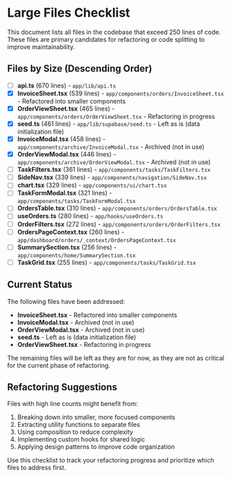 # Large Files Checklist

This document lists all files in the codebase that exceed 250 lines of code. These files are primary candidates for refactoring or code splitting to improve maintainability.

## Files by Size (Descending Order)

- [ ] **api.ts** (670 lines) - `app/lib/api.ts`
- [x] **InvoiceSheet.tsx** (539 lines) - `app/components/orders/InvoiceSheet.tsx` - Refactored into smaller components
- [x] **OrderViewSheet.tsx** (465 lines) - `app/components/orders/OrderViewSheet.tsx` - Refactoring in progress
- [x] **seed.ts** (461 lines) - `app/lib/supabase/seed.ts` - Left as is (data initialization file)
- [x] **InvoiceModal.tsx** (458 lines) - `app/components/archive/InvoiceModal.tsx` - Archived (not in use)
- [x] **OrderViewModal.tsx** (446 lines) - `app/components/archive/OrderViewModal.tsx` - Archived (not in use)
- [ ] **TaskFilters.tsx** (361 lines) - `app/components/tasks/TaskFilters.tsx`
- [ ] **SideNav.tsx** (339 lines) - `app/components/navigation/SideNav.tsx`
- [ ] **chart.tsx** (329 lines) - `app/components/ui/chart.tsx`
- [ ] **TaskFormModal.tsx** (321 lines) - `app/components/tasks/TaskFormModal.tsx`
- [ ] **OrdersTable.tsx** (310 lines) - `app/components/orders/OrdersTable.tsx`
- [ ] **useOrders.ts** (280 lines) - `app/hooks/useOrders.ts`
- [ ] **OrderFilters.tsx** (272 lines) - `app/components/orders/OrderFilters.tsx`
- [ ] **OrdersPageContext.tsx** (260 lines) - `app/dashboard/orders/_context/OrdersPageContext.tsx`
- [ ] **SummarySection.tsx** (256 lines) - `app/components/home/SummarySection.tsx`
- [ ] **TaskGrid.tsx** (255 lines) - `app/components/tasks/TaskGrid.tsx`

## Current Status

The following files have been addressed:
- **InvoiceSheet.tsx** - Refactored into smaller components
- **InvoiceModal.tsx** - Archived (not in use)
- **OrderViewModal.tsx** - Archived (not in use)
- **seed.ts** - Left as is (data initialization file)
- **OrderViewSheet.tsx** - Refactoring in progress

The remaining files will be left as they are for now, as they are not as critical for the current phase of refactoring.

## Refactoring Suggestions

Files with high line counts might benefit from:

1. Breaking down into smaller, more focused components
2. Extracting utility functions to separate files
3. Using composition to reduce complexity
4. Implementing custom hooks for shared logic
5. Applying design patterns to improve code organization

Use this checklist to track your refactoring progress and prioritize which files to address first.
